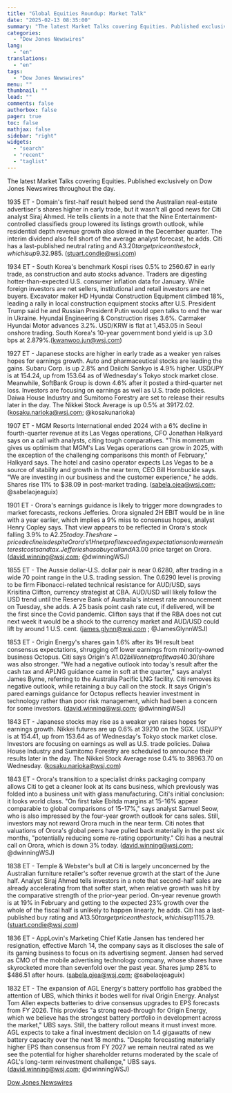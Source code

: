 ```yaml
---
title: "Global Equities Roundup: Market Talk"
date: "2025-02-13 08:35:00"
summary: "The latest Market Talks covering Equities. Published exclusively on Dow Jones Newswires throughout the day.1935 ET - Domain's first-half result helped send the Australian real-estate advertiser's shares higher in early trade, but it wasn't all good news for Citi analyst Siraj Ahmed. He tells clients in a note that the..."
categories:
  - "Dow Jones Newswires"
lang:
  - "en"
translations:
  - "en"
tags:
  - "Dow Jones Newswires"
menu: ""
thumbnail: ""
lead: ""
comments: false
authorbox: false
pager: true
toc: false
mathjax: false
sidebar: "right"
widgets:
  - "search"
  - "recent"
  - "taglist"
---
```


The latest Market Talks covering Equities. Published exclusively on Dow Jones Newswires throughout the day.

1935 ET - Domain's first-half result helped send the Australian real-estate advertiser's shares higher in early trade, but it wasn't all good news for Citi analyst Siraj Ahmed. He tells clients in a note that the Nine Entertainment-controlled classifieds group lowered its listings growth outlook, while residential depth revenue growth also slowed in the December quarter. The interim dividend also fell short of the average analyst forecast, he adds. Citi has a last-published neutral rating and A$3.20 target price on the stock, which is up 9.3% at A$2.985. (stuart.condie@wsj.com)

1934 ET - South Korea's benchmark Kospi rises 0.5% to 2560.67 in early trade, as construction and auto stocks advance. Traders are digesting hotter-than-expected U.S. consumer inflation data for January. While foreign investors are net sellers, institutional and retail investors are net buyers. Excavator maker HD Hyundai Construction Equipment climbed 18%, leading a rally in local construction equipment stocks after U.S. President Trump said he and Russian President Putin would open talks to end the war in Ukraine. Hyundai Engineering & Construction rises 3.6%. Carmaker Hyundai Motor advances 3.2%. USD/KRW is flat at 1,453.05 in Seoul onshore trading. South Korea's 10-year government bond yield is up 3.0 bps at 2.879%.(kwanwoo.jun@wsj.com)

1927 ET - Japanese stocks are higher in early trade as a weaker yen raises hopes for earnings growth. Auto and pharmaceutical stocks are leading the gains. Subaru Corp. is up 2.8% and Daiichi Sankyo is 4.9% higher. USD/JPY is at 154.24, up from 153.64 as of Wednesday's Tokyo stock market close. Meanwhile, SoftBank Group is down 4.6% after it posted a third-quarter net loss. Investors are focusing on earnings as well as U.S. trade policies. Daiwa House Industry and Sumitomo Forestry are set to release their results later in the day. The Nikkei Stock Average is up 0.5% at 39172.02. (kosaku.narioka@wsj.com; @kosakunarioka)

1907 ET - MGM Resorts International ended 2024 with a 6% decline in fourth-quarter revenue at its Las Vegas operations, CFO Jonathan Halkyard says on a call with analysts, citing tough comparatives. "This momentum gives us optimism that MGM's Las Vegas operations can grow in 2025, with the exception of the challenging comparisons this month of February," Halkyard says. The hotel and casino operator expects Las Vegas to be a source of stability and growth in the near term, CEO Bill Hornbuckle says. "We are investing in our business and the customer experience," he adds. Shares rise 11% to $38.09 in post-market trading. (sabela.ojea@wsj.com; @sabelaojeaguix)

1901 ET - Orora's earnings guidance is likely to trigger more downgrades to market forecasts, reckons Jefferies. Orora signaled 2H EBIT would be in line with a year earlier, which implies a 9% miss to consensus hopes, analyst Henry Copley says. That view appears to be reflected in Orora's stock falling 3.9% to A$2.25 today. The share-price decline is despite Orora's 1H net profit exceeding expectations on lower net interest costs and tax. Jefferies has a buy call and A$3.00 price target on Orora. (david.winning@wsj.com; @dwinningWSJ)

1855 ET - The Aussie dollar-U.S. dollar pair is near 0.6280, after trading in a wide 70 point range in the U.S. trading session. The 0.6290 level is proving to be firm Fibonacci-related technical resistance for AUD/USD, says Krisitina Clifton, currency strategist at CBA. AUD/USD will likely follow the USD trend until the Reserve Bank of Australia's interest rate announcement on Tuesday, she adds. A 25 basis point cash rate cut, if delivered, will be the first since the Covid pandemic. Clifton says that if the RBA does not cut next week it would be a shock to the currency market and AUD/USD could lift by around 1 U.S. cent. (james.glynn@wsj.com ; @JamesGlynnWSJ)

1853 ET - Origin Energy's shares gain 1.6% after its 1H result beat consensus expectations, shrugging off lower earnings from minority-owned business Octopus. Citi says Origin's A$1.02 billion net profit was 4% ahead of market hopes, while an interim dividend of A$0.30/share was also stronger. "We had a negative outlook into today's result after the cash tax and APLNG guidance came in soft at the quarter," says analyst James Byrne, referring to the Australia Pacific LNG facility. Citi removes its negative outlook, while retaining a buy call on the stock. It says Origin's pared earnings guidance for Octopus reflects heavier investment in technology rather than poor risk management, which had been a concern for some investors. (david.winning@wsj.com; @dwinningWSJ)

1843 ET - Japanese stocks may rise as a weaker yen raises hopes for earnings growth. Nikkei futures are up 0.6% at 39210 on the SGX. USD/JPY is at 154.41, up from 153.64 as of Wednesday's Tokyo stock market close. Investors are focusing on earnings as well as U.S. trade policies. Daiwa House Industry and Sumitomo Forestry are scheduled to announce their results later in the day. The Nikkei Stock Average rose 0.4% to 38963.70 on Wednesday. (kosaku.narioka@wsj.com)

1843 ET - Orora's transition to a specialist drinks packaging company allows Citi to get a cleaner look at its cans business, which previously was folded into a business unit with glass manufacturing. Citi's initial conclusion: it looks world class. "On first take Ebitda margins at 15-16% appear comparable to global comparisons of 15-17%," says analyst Samuel Seow, who is also impressed by the four-year growth outlook for cans sales. Still, investors may not reward Orora much in the near term. Citi notes that valuations of Orora's global peers have pulled back materially in the past six months, "potentially reducing some re-rating opportunity." Citi has a neutral call on Orora, which is down 3% today. (david.winning@wsj.com; @dwinningWSJ)

1838 ET - Temple & Webster's bull at Citi is largely unconcerned by the Australian furniture retailer's softer revenue growth at the start of the June half. Analyst Siraj Ahmed tells investors in a note that second-half sales are already accelerating from that softer start, when relative growth was hit by the comparative strength of the prior-year period. On-year revenue growth is at 19% in February and getting to the expected 23% growth over the whole of the fiscal half is unlikely to happen linearly, he adds. Citi has a last-published buy rating and A$13.50 target price on the stock, which is up 11% at A$15.79. (stuart.condie@wsj.com)

1836 ET - AppLovin's Marketing Chief Katie Jansen has tendered her resignation, effective March 14, the company says as it discloses the sale of its gaming business to focus on its advertising segment. Jansen had served as CMO of the mobile advertising technology company, whose shares have skyrocketed more than sevenfold over the past year. Shares jump 28% to $486.51 after hours. (sabela.ojea@wsj.com; @sabelaojeaguix)

1832 ET - The expansion of AGL Energy's battery portfolio has grabbed the attention of UBS, which thinks it bodes well for rival Origin Energy. Analyst Tom Allen expects batteries to drive consensus upgrades to EPS forecasts from FY 2026. This provides "a strong read-through for Origin Energy, which we believe has the strongest battery portfolio in development across the market," UBS says. Still, the battery rollout means it must invest more. AGL expects to take a final investment decision on 1.4 gigawatts of new battery capacity over the next 18 months. "Despite forecasting materially higher EPS than consensus from FY 2027 we remain neutral rated as we see the potential for higher shareholder returns moderated by the scale of AGL's long-term reinvestment challenge," UBS says. (david.winning@wsj.com; @dwinningWSJ)

[Dow Jones Newswires](https://www.tradingview.com/news/DJN_DN20250212016759:0/)
